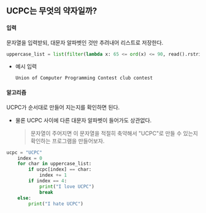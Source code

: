 ## UCPC는 무엇의 약자일까?

#### 입력

문자열을 입력받되, 대문자 알파벳인 것만 추려내어 리스트로 저장한다.

```python
uppercase_list = list(filter(lambda x: 65 <= ord(x) <= 90, read().rstrip()))
```

- 예시 입력
  ```
  Union of Computer Programming Contest club contest
  ```

#### 알고리즘

UCPC가 순서대로 만들어 지는지를 확인하면 된다.

- 물론 UCPC 사이에 다른 대문자 알파벳이 들어가도 상관없다.
  > 문자열이 주어지면 이 문자열을 적절히 축약해서 "UCPC"로 만들 수 있는지 확인하는 프로그램을 만들어보자.

```python
ucpc = "UCPC"
    index = 0
    for char in uppercase_list:
        if ucpc[index] == char:
            index += 1
        if index == 4:
            print("I love UCPC")
            break
    else:
        print("I hate UCPC")
```
